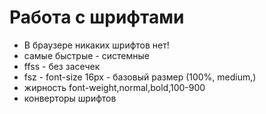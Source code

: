# Работа с шрифтами

- В браузере никаких шрифтов нет!
- самые быстрые - системные
- ffss - без засечек
- fsz - font-size 16px  - базовый размер (100%, medium,)
- жирность font-weight,normal,bold,100-900
- конверторы шрифтов
